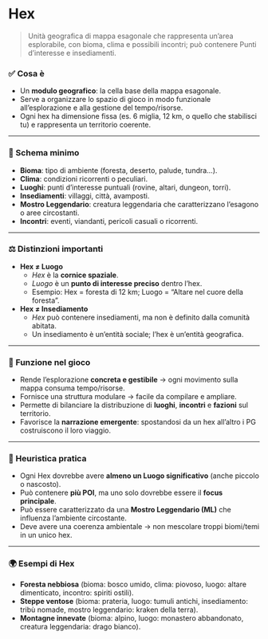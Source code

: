 # Hex

> Unità geografica di mappa esagonale che rappresenta un’area esplorabile, con bioma, clima e possibili incontri; può contenere Punti d’interesse e insediamenti.

### ✅ Cosa è

- Un **modulo geografico**: la cella base della mappa esagonale.
- Serve a organizzare lo spazio di gioco in modo funzionale all’esplorazione e alla gestione del tempo/risorse.
- Ogni hex ha dimensione fissa (es. 6 miglia, 12 km, o quello che stabilisci tu) e rappresenta un territorio coerente.

---

### 🔗 Schema minimo

- **Bioma**: tipo di ambiente (foresta, deserto, palude, tundra…).
- **Clima**: condizioni ricorrenti o peculiari.
- **Luoghi**: punti d’interesse puntuali (rovine, altari, dungeon, torri).
- **Insediamenti**: villaggi, città, avamposti.
- **Mostro Leggendario**: creatura leggendaria che caratterizzano l’esagono o aree circostanti.
- **Incontri**: eventi, viandanti, pericoli casuali o ricorrenti.

---

### ⚖️ Distinzioni importanti

- **Hex ≠ Luogo**
    - *Hex* è la **cornice spaziale**.
    - *Luogo* è un **punto di interesse preciso** dentro l’hex.
    - Esempio: Hex = foresta di 12 km; Luogo = “Altare nel cuore della foresta”.
- **Hex ≠ Insediamento**
    - *Hex* può contenere insediamenti, ma non è definito dalla comunità abitata.
    - Un insediamento è un’entità sociale; l’hex è un’entità geografica.

---

### 📌 Funzione nel gioco

- Rende l’esplorazione **concreta e gestibile** → ogni movimento sulla mappa consuma tempo/risorse.
- Fornisce una struttura modulare → facile da compilare e ampliare.
- Permette di bilanciare la distribuzione di **luoghi**, **incontri** e **fazioni** sul territorio.
- Favorisce la **narrazione emergente**: spostandosi da un hex all’altro i PG costruiscono il loro viaggio.

---

### 🧭 Heuristica pratica

- Ogni Hex dovrebbe avere **almeno un Luogo significativo** (anche piccolo o nascosto).
- Può contenere **più POI**, ma uno solo dovrebbe essere il **focus principale**.
- Può essere caratterizzato da una **Mostro Leggendario (ML)** che influenza l’ambiente circostante.
- Deve avere una coerenza ambientale → non mescolare troppi biomi/temi in un unico hex.

---

### 🌍 Esempi di Hex

- **Foresta nebbiosa** (bioma: bosco umido, clima: piovoso, luogo: altare dimenticato, incontro: spiriti ostili).
- **Steppe ventose** (bioma: prateria, luogo: tumuli antichi, insediamento: tribù nomade, mostro leggendario: kraken della terra).
- **Montagne innevate** (bioma: alpino, luogo: monastero abbandonato, creatura leggendaria: drago bianco).
